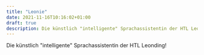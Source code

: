 ```yaml
---
title: "Leonie"
date: 2021-11-16T10:16:02+01:00
draft: true
description: Die künstlich "intelligente" Sprachassistentin der HTL Leonding!
---
```


Die künstlich "intelligente" Sprachassistentin der HTL Leonding!

